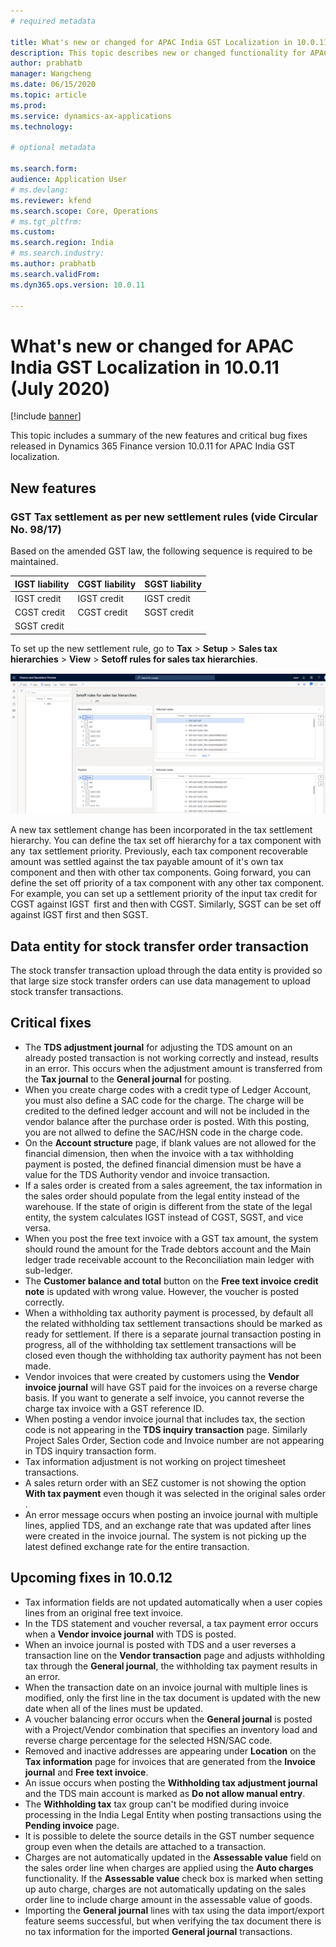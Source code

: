 ```yaml
---
# required metadata

title: What's new or changed for APAC India GST Localization in 10.0.11 (July 2020)
description: This topic describes new or changed functionality for APAC India GST features released in Dynamics 365 Finance version 10.0.11.
author: prabhatb
manager: Wangcheng
ms.date: 06/15/2020
ms.topic: article
ms.prod: 
ms.service: dynamics-ax-applications
ms.technology: 

# optional metadata

ms.search.form: 
audience: Application User
# ms.devlang: 
ms.reviewer: kfend
ms.search.scope: Core, Operations
# ms.tgt_pltfrm: 
ms.custom: 
ms.search.region: India
# ms.search.industry: 
ms.author: prabhatb
ms.search.validFrom: 
ms.dyn365.ops.version: 10.0.11

---
```


# What's new or changed for APAC India GST Localization in 10.0.11 (July 2020)

[!include [banner](../includes/banner.md)]

This topic includes a summary of the new features and critical bug fixes released in Dynamics 365 Finance version 10.0.11 for APAC India GST localization. 

## New features

### GST Tax settlement as per new settlement rules (vide Circular No. 98/17)

Based on the amended GST law, the following sequence is required to be maintained.

| IGST liability | CGST liability | SGST liability  |
|----------------|----------------|-----------------|
| IGST credit    | IGST credit    | IGST credit     |
| CGST credit    | CGST credit    | SGST credit     |
| SGST credit    |                |                 |

To set up the new settlement rule, go to **Tax** > **Setup** > **Sales tax hierarchies** > **View** > **Setoff rules for sales tax hierarchies**.  

![](media/GST-tax-settlement-new-rule-1-10-0-11.PNG )

A new tax settlement change has been incorporated in the tax settlement hierarchy. You can define the tax set off hierarchy for a tax component with any  tax settlement priority. Previously, each tax component recoverable amount was settled against the tax payable amount of it's own tax component and then with other tax components. Going forward, you can define the set off priority of a tax component with any other tax component. For example, you can set up a settlement priority of the input tax credit for CGST against IGST  first and then with CGST. Similarly, SGST can be set off against IGST first and then SGST.

## Data entity for stock transfer order transaction 
The stock transfer transaction upload through the data entity is provided so that large size stock transfer orders can use 
data management to upload stock transfer transactions.  

## Critical fixes 

- The **TDS adjustment journal** for adjusting the TDS amount on an already posted transaction is not working correctly
  and instead, results in an error. This occurs when the adjustment amount is transferred from the **Tax journal** to
  the **General journal** for posting.  
-	When you create charge codes with a credit type of Ledger Account, you must also define a SAC code for the charge.
  The charge will be credited to the defined ledger account and will not be included in the vendor balance after 
  the purchase order is posted. With this posting, you are not allwed to define the SAC/HSN code in the charge code.  
-	On the **Account structure** page, if blank values are not allowed for the financial dimension, then when the invoice
  with a tax withholding payment is posted, the defined financial dimension must be have a value for the TDS Authority
  vendor and invoice transaction. 
-	If a sales order is created from a sales agreement, the tax information in the sales order should populate from
  the legal entity instead of the warehouse. If the state of origin is different from the state of the legal entity,
  the system calculates IGST instead of CGST, SGST, and vice versa. 
-	When you post the free text invoice with a GST tax amount, the system should round the amount for the Trade debtors account 
  and the Main ledger trade receivable account to the Reconciliation main ledger with sub-ledger. 
-	The **Customer balance and total** button on the **Free text invoice credit note** is updated with wrong value. 
  However, the voucher is posted correctly.  
-	When a withholding tax authority payment is processed, by default all the related withholding tax settlement transactions
  should be marked as ready for settlement. If there is a separate journal transaction posting in progress,
  all of the withholding tax settlement transactions will be closed even though the withholding tax authority payment 
  has not been made. 
-	Vendor invoices that were created by customers using the **Vendor invoice journal** will have GST paid for the invoices 
  on a reverse charge basis.
  If you want to generate a self invoice, you cannot reverse the charge tax invoice with a GST reference ID.  
-	When posting a vendor invoice journal that includes tax, the section code is not appearing in the **TDS inquiry transaction** page.
  Similarly Project Sales Order, Section code and Invoice number are not appearing in TDS inquiry transaction form. 
-	Tax information adjustment is not working on project timesheet transactions.   
-	A sales return order with an SEZ customer is not showing the option **With tax payment** even though it was selected in the 
  original sales order . 
-	An error message occurs when posting an invoice journal with multiple lines, applied TDS, and an exchange rate that was 
  updated after lines were created in the invoice journal. The system is not picking up the latest defined exchange rate 
  for the entire transaction. 


## Upcoming fixes in 10.0.12 

- Tax information fields are not updated automatically when a user copies lines from an original free text invoice. 
-	In the TDS statement and voucher reversal, a tax payment error occurs when a **Vendor invoice journal** with TDS is posted.  
- When an invoice journal is posted with TDS and a user reverses a transaction line on the **Vendor transaction** page and adjusts
  withholding tax through the **General journal**, the withholding tax payment results in an error. 
-	When the transaction date on an invoice journal with multiple lines is modified, only the first line in the tax document
  is updated with the new date when all of the lines must be updated. 
-	A voucher balancing error occurs when the **General journal** is posted with a Project/Vendor combination that 
  specifies an inventory load and reverse charge percentage for the selected HSN/SAC code. 
-	Removed and inactive addresses are appearing under **Location** on the **Tax information** page for invoices that
  are generated  from the **Invoice journal** and **Free text invoice**. 
-	An issue occurs when posting the **Withholding tax adjustment journal** and the TDS main account is marked
  as **Do not allow manual entry**.  
-	The **Withholding tax** tax group can't be modified during invoice processing in the India Legal Entity when 
  posting transactions using the **Pending invoice** page.
- It is possible to delete the source details in the GST number sequence group even when the details are attached to a transaction.   
-	Charges are not automatically updated in the **Assessable value** field on the sales order line when charges are applied using the **Auto charges** functionality. If the **Assessable value** check box is marked when setting up auto charge,
  charges are not automatically updating on the sales order line to include charge amount in the assessable value of goods.  
-	Importing the **General journal** lines with tax using the data import/export feature seems successful, but when verifying
  the tax document there is no tax information for the imported **General journal** transactions.
